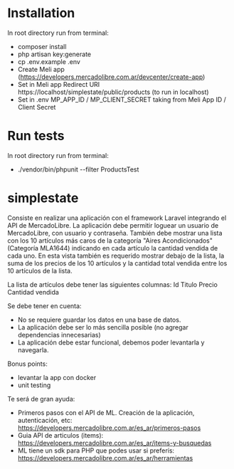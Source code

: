 # Installation
In root directory run from terminal:
- composer install
- php artisan key:generate
- cp .env.example .env 
- Create Meli app (https://developers.mercadolibre.com.ar/devcenter/create-app)
- Set in Meli app Redirect URI https://localhost/simplestate/public/products (to run in localhost)
- Set in .env MP_APP_ID / MP_CLIENT_SECRET taking from Meli App ID / Client Secret 


# Run tests
In root directory run from terminal:
- ./vendor/bin/phpunit --filter ProductsTest

# simplestate

Consiste en realizar una aplicación con el framework Laravel integrando el API de MercadoLibre.
La aplicación debe permitir loguear un usuario de MercadoLibre, con usuario y contraseña.
También debe mostrar una lista con los 10 artículos más caros de la categoría "Aires Acondicionados" (Categoría MLA1644) indicando en cada artículo la cantidad vendida de cada uno. En esta vista también es requerido mostrar debajo de la lista, la suma de los precios de los 10 artículos y la cantidad total vendida entre los 10 artículos de la lista.

La lista de artículos debe tener las siguientes columnas:
Id
Titulo
Precio
Cantidad vendida

Se debe tener en cuenta:
- No se requiere guardar los datos en una base de datos.
- La aplicación debe ser lo más sencilla posible (no agregar dependencias innecesarias)
- La aplicación debe estar funcional, debemos poder levantarla y navegarla.

Bonus points:
- levantar la app con docker
- unit testing


Te será de gran ayuda:
- Primeros pasos con el API de ML. Creación de la aplicación, autenticación, etc: https://developers.mercadolibre.com.ar/es_ar/primeros-pasos
- Guia API de articulos (items): https://developers.mercadolibre.com.ar/es_ar/items-y-busquedas
- ML tiene un sdk para PHP que podes usar si preferís: https://developers.mercadolibre.com.ar/es_ar/herramientas
